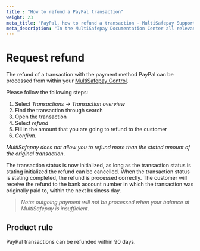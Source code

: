 ```yaml
---
title : "How to refund a PayPal transaction"
weight: 23
meta_title: "PayPal, how to refund a transaction - MultiSafepay Support"
meta_description: "In the MultiSafepay Documentation Center all relevant information regarding our Plugins and API. As well as Support pages for Payment Method, Tools and General Questions. You can also find the contact details of our Support Team and Integration Team."
---
```

# Request refund
The refund of a transaction with the payment method PayPal can be processed from within your [MultiSafepay Control](https://merchant.multisafepay.com/).

Please follow the following steps:

1. Select _Transactions -> Transaction overview_
2. Find the transaction through search
3. Open the transaction
4. Select _refund_
5. Fill in the amount that you are going to refund to the customer
6. _Confirm_.

_MultiSafepay does not allow you to refund more than the stated amount of the original transaction_.


The transaction status is now initialized, as long as the transaction status is stating initialized the refund can be cancelled. When the transaction status is stating completed, the refund is processed correctly. The customer will receive the refund to the bank account number in which the transaction was originally paid to, within the next business day.

>_Note: outgoing payment will not be processed when your balance at MultiSafepay is insufficient_.

## Product rule
PayPal transactions can be refunded within 90 days.
